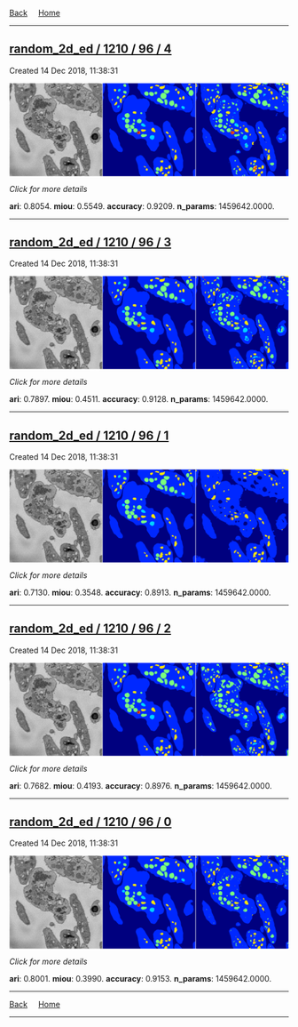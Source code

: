 
[Back](..)&nbsp;&nbsp;&nbsp;&nbsp;&nbsp;[Home](https://leapmanlab.github.io/snapshots)

---

<div class="summary"><a href="4"><h2>random_2d_ed / 1210 / 96 / 4</h2></a><p>Created 14 Dec 2018, 11:38:31
</p><a href="4"><img src="4/media/summary.png" align="center"></a><p>
<i>Click for more details</i>
</p></div>

**ari**: 0.8054. **miou**: 0.5549. **accuracy**: 0.9209. **n_params**: 1459642.0000. 

---

<div class="summary"><a href="3"><h2>random_2d_ed / 1210 / 96 / 3</h2></a><p>Created 14 Dec 2018, 11:38:31
</p><a href="3"><img src="3/media/summary.png" align="center"></a><p>
<i>Click for more details</i>
</p></div>

**ari**: 0.7897. **miou**: 0.4511. **accuracy**: 0.9128. **n_params**: 1459642.0000. 

---

<div class="summary"><a href="1"><h2>random_2d_ed / 1210 / 96 / 1</h2></a><p>Created 14 Dec 2018, 11:38:31
</p><a href="1"><img src="1/media/summary.png" align="center"></a><p>
<i>Click for more details</i>
</p></div>

**ari**: 0.7130. **miou**: 0.3548. **accuracy**: 0.8913. **n_params**: 1459642.0000. 

---

<div class="summary"><a href="2"><h2>random_2d_ed / 1210 / 96 / 2</h2></a><p>Created 14 Dec 2018, 11:38:31
</p><a href="2"><img src="2/media/summary.png" align="center"></a><p>
<i>Click for more details</i>
</p></div>

**ari**: 0.7682. **miou**: 0.4193. **accuracy**: 0.8976. **n_params**: 1459642.0000. 

---

<div class="summary"><a href="0"><h2>random_2d_ed / 1210 / 96 / 0</h2></a><p>Created 14 Dec 2018, 11:38:31
</p><a href="0"><img src="0/media/summary.png" align="center"></a><p>
<i>Click for more details</i>
</p></div>

**ari**: 0.8001. **miou**: 0.3990. **accuracy**: 0.9153. **n_params**: 1459642.0000. 

---

[Back](..)&nbsp;&nbsp;&nbsp;&nbsp;&nbsp;[Home](https://leapmanlab.github.io/snapshots)

---
